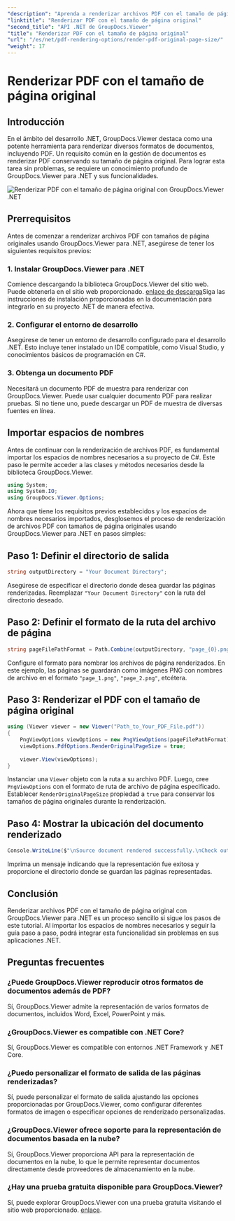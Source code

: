 ```yaml
---
"description": "Aprenda a renderizar archivos PDF con el tamaño de página original con GroupDocs.Viewer para .NET. Siga nuestra guía paso a paso e integre esta funcionalidad a la perfección."
"linktitle": "Renderizar PDF con el tamaño de página original"
"second_title": "API .NET de GroupDocs.Viewer"
"title": "Renderizar PDF con el tamaño de página original"
"url": "/es/net/pdf-rendering-options/render-pdf-original-page-size/"
"weight": 17
---
```


# Renderizar PDF con el tamaño de página original

## Introducción
En el ámbito del desarrollo .NET, GroupDocs.Viewer destaca como una potente herramienta para renderizar diversos formatos de documentos, incluyendo PDF. Un requisito común en la gestión de documentos es renderizar PDF conservando su tamaño de página original. Para lograr esta tarea sin problemas, se requiere un conocimiento profundo de GroupDocs.Viewer para .NET y sus funcionalidades.

![Renderizar PDF con el tamaño de página original con GroupDocs.Viewer .NET](/viewer/pdf-rendering-options/render-pdf-with-original-page-size.png)

## Prerrequisitos
Antes de comenzar a renderizar archivos PDF con tamaños de página originales usando GroupDocs.Viewer para .NET, asegúrese de tener los siguientes requisitos previos:
### 1. Instalar GroupDocs.Viewer para .NET
Comience descargando la biblioteca GroupDocs.Viewer del sitio web. Puede obtenerla en el sitio web proporcionado. [enlace de descarga](https://releases.groupdocs.com/viewer/net/)Siga las instrucciones de instalación proporcionadas en la documentación para integrarlo en su proyecto .NET de manera efectiva.
### 2. Configurar el entorno de desarrollo
Asegúrese de tener un entorno de desarrollo configurado para el desarrollo .NET. Esto incluye tener instalado un IDE compatible, como Visual Studio, y conocimientos básicos de programación en C#.
### 3. Obtenga un documento PDF
Necesitará un documento PDF de muestra para renderizar con GroupDocs.Viewer. Puede usar cualquier documento PDF para realizar pruebas. Si no tiene uno, puede descargar un PDF de muestra de diversas fuentes en línea.

## Importar espacios de nombres
Antes de continuar con la renderización de archivos PDF, es fundamental importar los espacios de nombres necesarios a su proyecto de C#. Este paso le permite acceder a las clases y métodos necesarios desde la biblioteca GroupDocs.Viewer.

```csharp
using System;
using System.IO;
using GroupDocs.Viewer.Options;
```

Ahora que tiene los requisitos previos establecidos y los espacios de nombres necesarios importados, desglosemos el proceso de renderización de archivos PDF con tamaños de página originales usando GroupDocs.Viewer para .NET en pasos simples:
## Paso 1: Definir el directorio de salida
```csharp
string outputDirectory = "Your Document Directory";
```
Asegúrese de especificar el directorio donde desea guardar las páginas renderizadas. Reemplazar `"Your Document Directory"` con la ruta del directorio deseado.
## Paso 2: Definir el formato de la ruta del archivo de página
```csharp
string pageFilePathFormat = Path.Combine(outputDirectory, "page_{0}.png");
```
Configure el formato para nombrar los archivos de página renderizados. En este ejemplo, las páginas se guardarán como imágenes PNG con nombres de archivo en el formato `"page_1.png"`, `"page_2.png"`, etcétera.
## Paso 3: Renderizar el PDF con el tamaño de página original
```csharp
using (Viewer viewer = new Viewer("Path_to_Your_PDF_File.pdf"))
{
    PngViewOptions viewOptions = new PngViewOptions(pageFilePathFormat);
    viewOptions.PdfOptions.RenderOriginalPageSize = true;
    
    viewer.View(viewOptions);
}
```
Instanciar una `Viewer` objeto con la ruta a su archivo PDF. Luego, cree `PngViewOptions` con el formato de ruta de archivo de página especificado. Establecer `RenderOriginalPageSize` propiedad a `true` para conservar los tamaños de página originales durante la renderización.
## Paso 4: Mostrar la ubicación del documento renderizado
```csharp
Console.WriteLine($"\nSource document rendered successfully.\nCheck output in {outputDirectory}.");
```
Imprima un mensaje indicando que la representación fue exitosa y proporcione el directorio donde se guardan las páginas representadas.

## Conclusión
Renderizar archivos PDF con el tamaño de página original con GroupDocs.Viewer para .NET es un proceso sencillo si sigue los pasos de este tutorial. Al importar los espacios de nombres necesarios y seguir la guía paso a paso, podrá integrar esta funcionalidad sin problemas en sus aplicaciones .NET.
## Preguntas frecuentes
### ¿Puede GroupDocs.Viewer reproducir otros formatos de documentos además de PDF?
Sí, GroupDocs.Viewer admite la representación de varios formatos de documentos, incluidos Word, Excel, PowerPoint y más.
### ¿GroupDocs.Viewer es compatible con .NET Core?
Sí, GroupDocs.Viewer es compatible con entornos .NET Framework y .NET Core.
### ¿Puedo personalizar el formato de salida de las páginas renderizadas?
Sí, puede personalizar el formato de salida ajustando las opciones proporcionadas por GroupDocs.Viewer, como configurar diferentes formatos de imagen o especificar opciones de renderizado personalizadas.
### ¿GroupDocs.Viewer ofrece soporte para la representación de documentos basada en la nube?
Sí, GroupDocs.Viewer proporciona API para la representación de documentos en la nube, lo que le permite representar documentos directamente desde proveedores de almacenamiento en la nube.
### ¿Hay una prueba gratuita disponible para GroupDocs.Viewer?
Sí, puede explorar GroupDocs.Viewer con una prueba gratuita visitando el sitio web proporcionado. [enlace](https://releases.groupdocs.com/).